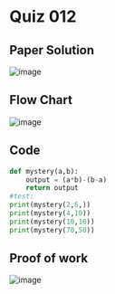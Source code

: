 # Quiz 012

## Paper Solution
![image](https://github.com/user-attachments/assets/be8c1301-7dde-4b6b-8a3e-21c9286aa800)

## Flow Chart
![image](https://github.com/user-attachments/assets/7b76a59b-8fa9-465b-bb03-4e5e16ac7afe)

## Code
```.py
def mystery(a,b):
    output = (a*b)-(b-a)
    return output
#test:
print(mystery(2,6,))
print(mystery(4,10))
print(mystery(10,10))
print(mystery(70,50))

```
## Proof of work
![image](https://github.com/user-attachments/assets/ba42fef1-f660-42ab-88a6-7241c64f895d)
